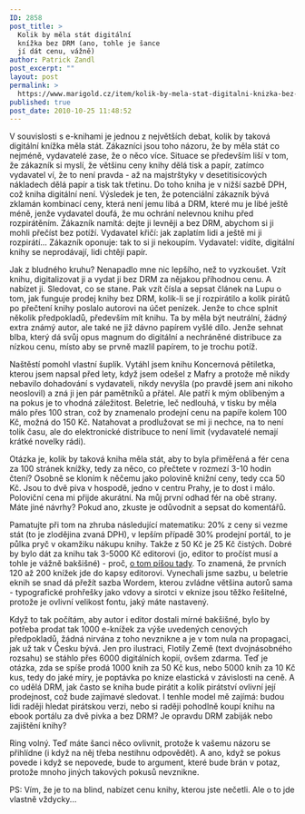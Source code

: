 ```yaml
---
ID: 2858
post_title: >
  Kolik by měla stát digitální
  knížka bez DRM (ano, tohle je šance
  jí dát cenu, vážně)
author: Patrick Zandl
post_excerpt: ""
layout: post
permalink: >
  https://www.marigold.cz/item/kolik-by-mela-stat-digitalni-knizka-bez-drm-ano-tohle-je-sance-ji-dat-cenu-vazne
published: true
post_date: 2010-10-25 11:48:52
---
```

V souvislosti s e-knihami je jednou z největších debat, kolik by taková digitální knížka měla stát. Zákazníci jsou toho názoru, že by měla stát co nejméně, vydavatelé zase, že o něco více. Situace se především liší v tom, že zákazník si myslí, že většinu ceny knihy dělá tisk a papír, zatímco vydavatel ví, že to není pravda - až na majstrštyky v desetitisícových nákladech dělá papír a tisk tak třetinu. Do toho kniha je v nižší sazbě DPH, což kniha digitální není. Výsledek je ten, že potenciální zákazník bývá zklamán kombinací ceny, která není jemu libá a DRM, které mu je libé ještě méně, jenže vydavatel doufá, že mu ochrání nelevnou knihu před rozpirátěním. Zákazník namítá: dejte ji levněji a bez DRM, abychom si ji mohli přečíst bez potíží. Vydavatel křičí: jak zaplatím lidi a ještě mi ji rozpirátí... Zákazník oponuje: tak to si ji nekoupím. Vydavatel: vidíte, digitální knihy se neprodávají, lidi chtějí papír. 

Jak z bludného kruhu? Nenapadlo mne nic lepšího, než to vyzkoušet. Vzít knihu, digitalizovat ji a vydat ji bez DRM za nějakou příhodnou cenu. A nabízet ji. Sledovat, co se stane. Pak vzít čísla a sepsat článek na Lupu o tom, jak funguje prodej knihy bez DRM, kolik-li se jí rozpirátilo a kolik pirátů po přečtení knihy poslalo autorovi na účet penízek. Jenže to chce splnit několik předpokladů, především mít knihu. Ta by měla být neutrální, žádný extra známý autor, ale také ne již dávno papírem vyšlé dílo. Jenže sehnat blba, který dá svůj opus magnum do digitální a nechráněné distribuce za nízkou cenu, místo aby se prvně mazlil papírem, to je trochu potíž. 

Naštěstí pomohl vlastní šuplík. Vytáhl jsem knihu Koncernová pětiletka, kterou jsem napsal před lety, když jsem odešel z Mafry a protože mě nikdy nebavilo dohadování s vydavateli, nikdy nevyšla (po pravdě jsem ani nikoho neoslovil) a zná ji jen pár pamětníků a přátel. Ale patří k mým oblíbeným a na pokus je to vhodná záležitost. Beletrie, leč nedlouhá, v tisku by měla málo přes 100 stran, což by znamenalo prodejní cenu na papíře kolem 100 Kč, možná do 150 Kč. Natahovat a prodlužovat se mi ji nechce, na to není tolik času, ale do elektronické distribuce to není limit (vydavatelé nemají krátké novelky rádi). 

Otázka je, kolik by taková kniha měla stát, aby to byla přiměřená a fér cena za 100 stránek knížky, tedy za něco, co přečtete v rozmezí 3-10 hodin čtení? Osobně se kloním k něčemu jako polovině knižní ceny, tedy cca 50 Kč. Jsou to dvě piva v hospodě, jedno v centru Prahy, je to dost i málo. Poloviční cena mi přijde akurátní. Na můj první odhad fér na obě strany. 
Máte jiné návrhy? Pokud ano, zkuste je odůvodnit a sepsat do komentářů. 

Pamatujte při tom na zhruba následující matematiku: 20% z ceny si vezme stát (to je zlodějina zvaná DPH), v lepším případě 30% prodejní portál, to je půlka pryč v okamžiku nákupu knihy. Takže z 50 Kč je 25 Kč čistých. Dobré by bylo dát za knihu tak 3-5000 Kč editorovi (jo, editor to pročíst musí a tohle je vážně bakšišné) - proč, <a href="http://www.marigold.cz/item/editor-v-redakci-je-nedocenena-vec">o tom píšou tady</a>. To znamená, že prvních 120 až 200 knížek jde do kapsy editorovi. Vynechali jsme sazbu, u beletrie eknih se snad dá přežít sazba Wordem, kterou zvládne většina autorů sama - typografické prohřešky jako vdovy a sirotci v eknize jsou těžko řešitelné, protože je ovlivní velikost fontu, jaký máte nastavený. 

Když to tak počítám, aby autor i editor dostali mírné bakšišné, bylo by potřeba prodat tak 1000 e-knížek za výše uvedených cenových předpokladů, žádná nirvána z toho nevznikne a je v tom nula na propagaci, jak už tak v Česku bývá. Jen pro ilustraci, Flotily Země (text dvojnásobného rozsahu) se stáhlo přes 6000 digitálních kopií, ovšem zdarma. Teď je otázka, zda se spíše prodá 1000 knih za 50 Kč kus, nebo 5000 knih za 10 Kč kus, tedy do jaké míry, je poptávka po knize elastická v závislosti na ceně. A co udělá DRM, jak často se kniha bude pirátit a kolik pirátství ovlivní její prodejnost, což bude zajímavé sledovat. I tenhle model mě zajímá: budou lidi raději hledat pirátskou verzi, nebo si raději pohodlně koupí knihu na ebook portálu za dvě pivka a bez DRM? Je opravdu DRM zabiják nebo zajištění knihy?

Ring volný. Teď máte šanci něco ovlivnit, protože k vašemu názoru se přihlídne (i když na něj třeba nestihnu odpovědět). A ano, když se pokus povede i když se nepovede, bude to argument, které bude brán v potaz, protože mnoho jiných takových pokusů nevznikne. 

PS: Vím, že je to na blind, nabízet cenu knihy, kterou jste nečetli. Ale o to jde vlastně vždycky...